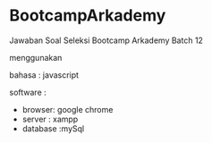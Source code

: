 # BootcampArkademy
Jawaban Soal Seleksi Bootcamp Arkademy Batch 12

menggunakan 

bahasa : javascript 

software : 
- browser: google chrome
- server : xampp
- database :mySql
